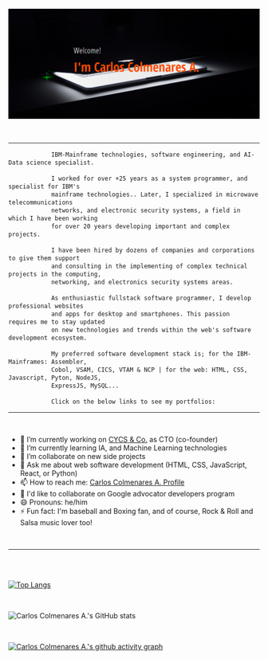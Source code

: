 ![zCoder Banner!](assets/img/miBanner.png)

<br>

---

<!-- <br> -->

<!-- ## <div style="text-align:center"><h3>...also knows as<span style="color:#ff4c00"> _zCoder!_ </span>at social media</div> -->
<!--
<br> -->

<p>

                IBM-Mainframe technologies, software engineering, and AI-Data science specialist.

                I worked for over +25 years as a system programmer, and specialist for IBM's
                mainframe technologies.. Later, I specialized in microwave telecommunications
                networks, and electronic security systems, a field in which I have been working
                for over 20 years developing important and complex projects.

                I have been hired by dozens of companies and corporations to give them support
                and consulting in the implementing of complex technical projects in the computing,
                networking, and electronics security systems areas.

                As enthusiastic fullstack software programmer, I develop professional websites
                and apps for desktop and smartphones. This passion requires me to stay updated
                on new technologies and trends within the web's software development ecosystem.

                My preferred software development stack is; for the IBM-Mainframes: Assembler,
                Cobol, VSAM, CICS, VTAM & NCP | for the web: HTML, CSS, Javascript, Pyton, NodeJS,
                ExpressJS, MySQL...

                Click on the below links to see my portfolios:

</p>

<!-- <br>
¡Online Profile!...(https://zCoder.netlify.app)

<br> -->

---

<br>

- 🔭 I’m currently working on [CYCS & Co.](https://cycs.netlify.app "CYCS Ingeniería e Instalaciones") as CTO (co-founder)
- 🌱 I’m currently learning IA, and Machine Learning technologies
- 👯 I’m collaborate on new side projects
- 💬 Ask me about web software development (HTML, CSS, JavaScript, React, or Python)
- 📫 How to reach me: [Carlos Colmenares A. Profile](https://carlos-colmenares-a.netlify.app "https://carlos-colmenares-a.netlify.app")
- 👯 I'd like to collaborate on Google advocator developers program
- 😄 Pronouns: he/him
- ⚡ Fun fact: I'm baseball and Boxing fan, and of course, Rock & Roll and Salsa music lover too!

<br>

---

<br>
<br>

[![Top Langs](https://github-readme-stats.vercel.app/api/top-langs/?username=cycscarlos&&langs_count=8&theme=vue-dark)](https://github.com/cycscarlos/github-readme-stats)

<br>

![Carlos Colmenares A.'s GitHub stats](https://github-readme-stats.vercel.app/api?username=cycscarlos&show_icons=true&theme=vue-dark&hide=stars,prs)

<br>

<!-- ## My Colaborations -->

[![Carlos Colmenares A.'s github activity graph](https://activity-graph.herokuapp.com/graph?username=cycscarlos&theme=react-dark)](https://github.com/cycscarlos/github-readme-activity-graph)

<br>

